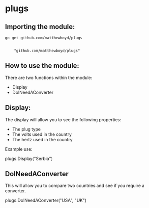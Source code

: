 # plugs

## Importing the module: 

`go get github.com/matthewboyd/plugs`

```imports (

    "github.com/matthewboyd/plugs"
```

## How to use the module: 

There are two functions within the module: 

* Display
* DoINeedAConverter


## Display: 

The display will allow you to see the following properties: 

* The plug type
* The volts used in the country
* The hertz used in the country

Example use: 

plugs.Display("Serbia")

## DoINeedAConverter

This will allow you to compare two countries and see if you require a converter.

plugs.DoINeedAConverter("USA", "UK")
